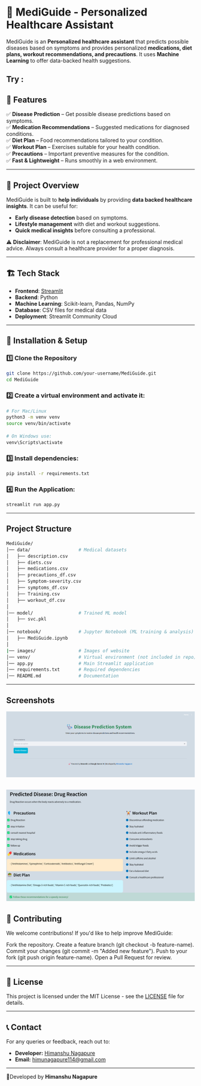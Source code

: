 # 🏥 MediGuide - Personalized Healthcare Assistant

MediGuide is an **Personalized healthcare assistant** that predicts possible diseases based on symptoms and provides personalized **medications, diet plans, workout recommendations, and precautions**. It uses **Machine Learning** to offer data-backed health suggestions.

Try :
---

## 🚀 Features

✅ **Disease Prediction** – Get possible disease predictions based on symptoms.  
✅ **Medication Recommendations** – Suggested medications for diagnosed conditions.  
✅ **Diet Plan** – Food recommendations tailored to your condition.  
✅ **Workout Plan** – Exercises suitable for your health condition.  
✅ **Precautions** – Important preventive measures for the condition.  
✅ **Fast & Lightweight** – Runs smoothly in a web environment.  

---

## 🎯 Project Overview

MediGuide is built to **help individuals** by providing **data backed healthcare insights**. It can be useful for:  
- **Early disease detection** based on symptoms.  
- **Lifestyle management** with diet and workout suggestions.  
- **Quick medical insights** before consulting a professional.  

⚠️ **Disclaimer**: MediGuide is not a replacement for professional medical advice. Always consult a healthcare provider for a proper diagnosis.

---

## 🏗️ Tech Stack

- **Frontend**: [Streamlit](https://streamlit.io/)  
- **Backend**: Python  
- **Machine Learning**: Scikit-learn, Pandas, NumPy  
- **Database**: CSV files for medical data  
- **Deployment**: Streamlit Community Cloud  

---

## 🔧 Installation & Setup

### 1️⃣ Clone the Repository
```bash
git clone https://github.com/your-username/MediGuide.git
cd MediGuide
```

### 2️⃣ Create a virtual environment and activate it:
```bash
# For Mac/Linux
python3 -m venv venv
source venv/bin/activate  
   
# On Windows use: 
venv\Scripts\activate
```
### 3️⃣ Install dependencies:
```bash
pip install -r requirements.txt
```

### 4️⃣ Run the Application:
```bash
streamlit run app.py
```

---

## Project Structure
```bash
MediGuide/
│── data/                  # Medical datasets
│   ├── description.csv
│   ├── diets.csv
│   ├── medications.csv
│   ├── precautions_df.csv
│   ├── Symptom-severity.csv
│   ├── symptoms_df.csv
│   ├── Training.csv
│   ├── workout_df.csv
│
│── model/                 # Trained ML model
│   ├── svc.pkl
│
│── notebook/              # Jupyter Notebook (ML training & analysis)
│   ├── MediGuide.ipynb
│
|── images/                # Images of website
│── venv/                  # Virtual environment (not included in repo)
│── app.py                 # Main Streamlit application
│── requirements.txt       # Required dependencies
│── README.md              # Documentation
```
---

## Screenshots

![Dashboard Image 1](https://github.com/himanshunagapure/MediGuide/blob/main/images/mediguide1.png)

![Dashboard Image 2](https://github.com/himanshunagapure/MediGuide/blob/main/images/mediguide2.png)
---

## 🤝 Contributing
We welcome contributions! If you'd like to help improve MediGuide:

Fork the repository.
Create a feature branch (git checkout -b feature-name).
Commit your changes (git commit -m "Added new feature").
Push to your fork (git push origin feature-name).
Open a Pull Request for review.

---

## 📝 License

This project is licensed under the MIT License - see the [LICENSE](LICENSE) file for details.

---

## 📞 Contact

For any queries or feedback, reach out to:
- **Developer:** [Himanshu Nagapure](https://www.linkedin.com/in/himanshunagapure)
- **Email:** himunagapure114@gmail.com

---
🚀Developed by **Himanshu Nagapure**